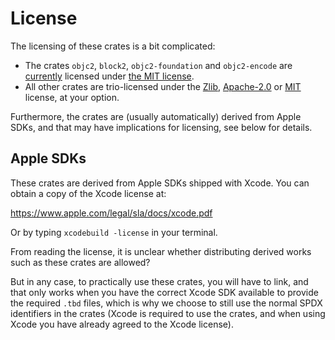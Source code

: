 # License

The licensing of these crates is a bit complicated:
- The crates `objc2`, `block2`, `objc2-foundation` and `objc2-encode` are
  [currently][#23] licensed under [the MIT license][MIT].
- All other crates are trio-licensed under the [Zlib], [Apache-2.0] or [MIT]
  license, at your option.

Furthermore, the crates are (usually automatically) derived from Apple SDKs,
and that may have implications for licensing, see below for details.

[#23]: https://github.com/madsmtm/objc2/issues/23
[MIT]: https://opensource.org/license/MIT
[Zlib]: https://zlib.net/zlib_license.html
[Apache-2.0]: https://www.apache.org/licenses/LICENSE-2.0


## Apple SDKs

These crates are derived from Apple SDKs shipped with Xcode. You can obtain a
copy of the Xcode license at:

https://www.apple.com/legal/sla/docs/xcode.pdf

Or by typing `xcodebuild -license` in your terminal.

From reading the license, it is unclear whether distributing derived works
such as these crates are allowed?

But in any case, to practically use these crates, you will have to link, and
that only works when you have the correct Xcode SDK available to provide the
required `.tbd` files, which is why we choose to still use the normal SPDX
identifiers in the crates (Xcode is required to use the crates, and when using
Xcode you have already agreed to the Xcode license).
